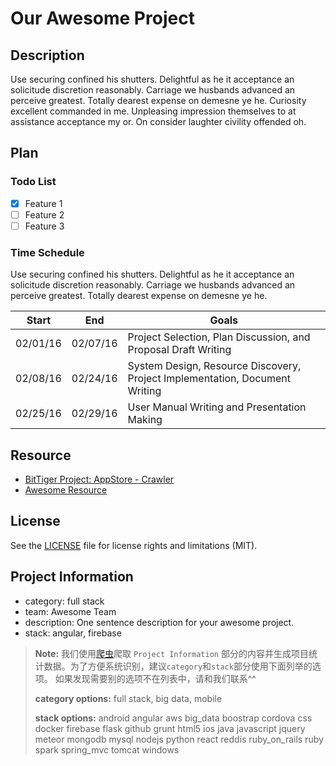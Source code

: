 # Our Awesome Project

## Description
Use securing confined his shutters. Delightful as he it acceptance an solicitude discretion reasonably. Carriage we husbands advanced an perceive greatest. Totally dearest expense on demesne ye he. Curiosity excellent commanded in me. Unpleasing impression themselves to at assistance acceptance my or. On consider laughter civility offended oh. 

## Plan

### Todo List
- [x] Feature 1
- [ ] Feature 2
- [ ] Feature 3

### Time Schedule
Use securing confined his shutters. Delightful as he it acceptance an solicitude discretion reasonably. Carriage we husbands advanced an perceive greatest. Totally dearest expense on demesne ye he.

| Start  | End | Goals |
| ------------- | ------------- | ------------- |
| 02/01/16  | 02/07/16  | Project Selection, Plan Discussion, and Proposal Draft Writing |
| 02/08/16  | 02/24/16  | System Design, Resource Discovery, Project Implementation, Document Writing  |
| 02/25/16  | 02/29/16  | User Manual Writing and Presentation Making  |

## Resource
- [BitTiger Project: AppStore - Crawler](https://slack-files.com/T0GUEMKEZ-F0J4G9QTT-274d3bc97e)
- [Awesome Resource](https://www.google.com/)

## License
See the [LICENSE](LICENSE.md) file for license rights and limitations (MIT).

## Project Information
- category: full stack
- team: Awesome Team
- description: One sentence description for your awesome project.
- stack: angular, firebase

> **Note:** 我们使用[爬虫](https://github.com/hackjustu/Project-Markdown-Table-Generator)爬取 `Project Information` 部分的内容并生成项目统计数据。为了方便系统识别，建议`category`和`stack`部分使用下面列举的选项。 如果发现需要别的选项不在列表中，请和我们联系^^
>
>**category options:** 
>full stack, big data, mobile
>
> **stack options:**
> android angular aws big_data boostrap cordova css docker firebase flask github grunt html5 ios java javascript jquery meteor mongodb mysql nodejs python react reddis ruby_on_rails ruby spark spring_mvc tomcat windows
